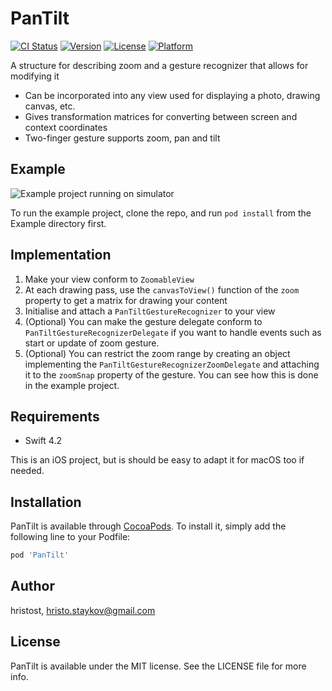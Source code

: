 # PanTilt

[![CI Status](https://img.shields.io/travis/hristost/PanTilt.svg?style=flat)](https://travis-ci.org/hristost/PanTilt)
[![Version](https://img.shields.io/cocoapods/v/PanTilt.svg?style=flat)](https://cocoapods.org/pods/PanTilt)
[![License](https://img.shields.io/cocoapods/l/PanTilt.svg?style=flat)](https://cocoapods.org/pods/PanTilt)
[![Platform](https://img.shields.io/cocoapods/p/PanTilt.svg?style=flat)](https://cocoapods.org/pods/PanTilt)

A structure for describing zoom and a gesture recognizer that allows for modifying it
* Can be incorporated into any view used for displaying a photo, drawing canvas, etc.
* Gives transformation matrices for converting between screen and context coordinates
* Two-finger gesture supports zoom, pan and tilt

## Example
![Example project running on simulator](https://github.com/hristost/PanTilt/raw/master/demo.gif)


To run the example project, clone the repo, and run `pod install` from the Example directory first.

## Implementation

1. Make your view conform to `ZoomableView`
2. At each drawing pass, use the `canvasToView()` function of the `zoom` property to get a matrix for drawing your content
3. Initialise and attach a  `PanTiltGestureRecognizer` to your view
4. (Optional) You can make the gesture delegate conform to `PanTiltGestureRecognizerDelegate` if you want to handle events such 
as start or update of zoom gesture. 
5. (Optional) You can restrict the zoom range by creating an object implementing the `PanTiltGestureRecognizerZoomDelegate` and 
attaching it to the `zoomSnap` property of the gesture. You can see how this is done in the example project.

## Requirements
* Swift 4.2

This is an iOS project, but is should be easy to adapt it for macOS too if needed.

## Installation

PanTilt is available through [CocoaPods](https://cocoapods.org). To install
it, simply add the following line to your Podfile:

```ruby
pod 'PanTilt'
```

## Author

hristost, hristo.staykov@gmail.com

## License

PanTilt is available under the MIT license. See the LICENSE file for more info.
